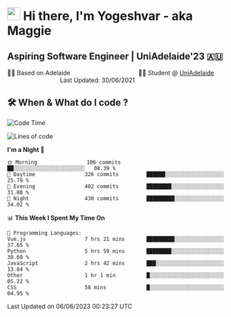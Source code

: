 <h1><img src="https://emojis.slackmojis.com/emojis/images/1531849430/4246/blob-sunglasses.gif?1531849430" width="30"/> Hi there, I'm Yogeshvar - aka Maggie</h1>

## Aspiring Software Engineer | UniAdelaide'23 🇦🇺  
🏂🏻  Based on Adelaide &nbsp;&nbsp;&nbsp;&nbsp;&nbsp;&nbsp;&nbsp;&nbsp;&nbsp;&nbsp;&nbsp;&nbsp;&nbsp;&nbsp;&nbsp;&nbsp;&nbsp;&nbsp;&nbsp;&nbsp;&nbsp;&nbsp;&nbsp;&nbsp;&nbsp;&nbsp;&nbsp;&nbsp;&nbsp;&nbsp;&nbsp;&nbsp;&nbsp;&nbsp;&nbsp;&nbsp;&nbsp;&nbsp;&nbsp;👨‍💻 Student @ [UniAdelaide](https://www.adelaide.edu.au)   &nbsp;&nbsp;&nbsp;&nbsp;&nbsp;&nbsp;&nbsp;&nbsp;&nbsp;&nbsp;&nbsp;&nbsp;&nbsp;&nbsp;&nbsp;&nbsp;&nbsp;&nbsp;&nbsp;&nbsp;&nbsp;&nbsp;&nbsp;&nbsp;&nbsp;&nbsp;&nbsp;&nbsp;&nbsp;&nbsp;&nbsp;Last Updated: 30/06/2021

## 🛠 When & What do I code ?  

<!--START_SECTION:waka-->
![Code Time](http://img.shields.io/badge/Code%20Time-2%2C232%20hrs%2014%20mins-blue)

![Lines of code](https://img.shields.io/badge/From%20Hello%20World%20I%27ve%20Written-4.2%20million%20lines%20of%20code-blue)

**I'm a Night 🦉** 

```text
🌞 Morning                106 commits         ██░░░░░░░░░░░░░░░░░░░░░░░   08.39 % 
🌆 Daytime                326 commits         ██████░░░░░░░░░░░░░░░░░░░   25.79 % 
🌃 Evening                402 commits         ████████░░░░░░░░░░░░░░░░░   31.80 % 
🌙 Night                  430 commits         █████████░░░░░░░░░░░░░░░░   34.02 % 
```


📊 **This Week I Spent My Time On** 

```text
💬 Programming Languages: 
Vue.js                   7 hrs 21 mins       █████████░░░░░░░░░░░░░░░░   37.65 % 
Python                   5 hrs 59 mins       ████████░░░░░░░░░░░░░░░░░   30.60 % 
JavaScript               2 hrs 42 mins       ███░░░░░░░░░░░░░░░░░░░░░░   13.84 % 
Other                    1 hr 1 min          █░░░░░░░░░░░░░░░░░░░░░░░░   05.22 % 
CSS                      58 mins             █░░░░░░░░░░░░░░░░░░░░░░░░   04.95 % 
```


 Last Updated on 06/06/2023 00:23:27 UTC
<!--END_SECTION:waka-->
